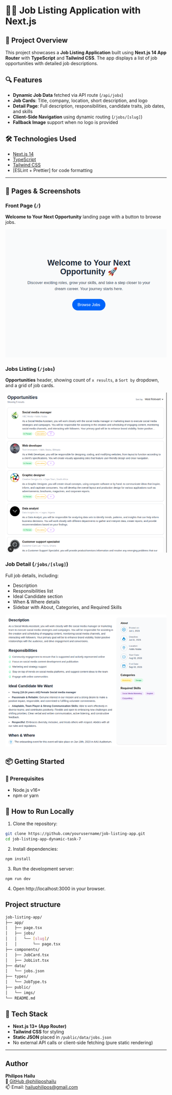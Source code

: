 # 🧑‍💼 Job Listing Application with Next.js

## 🚀 Project Overview

This project showcases a **Job Listing Application** built using **Next.js 14 App Router** with **TypeScript** and **Tailwind CSS**. The app displays a list of job opportunities with detailed job descriptions.

## 🔍 Features

- **Dynamic Job Data** fetched via API route (`/api/jobs`)
- **Job Cards**: Title, company, location, short description, and logo
- **Detail Page**: Full description, responsibilities, candidate traits, job dates, and skills
- **Client-Side Navigation** using dynamic routing (`/jobs/[slug]`)
- **Fallback Image** support when no logo is provided

## 🛠️ Technologies Used

- [Next.js 14](https://nextjs.org/)
- [TypeScript](https://www.typescriptlang.org/)
- [Tailwind CSS](https://tailwindcss.com/)
- [ESLint + Prettier] for code formatting

---

## 🧭 Pages & Screenshots

### Front Page (`/`)

**Welcome to Your Next Opportunity** landing page with a button to browse jobs.

![Home Page Screenshot](./public/imgs/homePage1.png)

### Jobs Listing (`/jobs`)

**Opportunities** header, showing count of `x results`, a `Sort by` dropdown, and a grid of job cards.

![Jobs Listing Screenshot](./public/imgs/jobList2.png)

### Job Detail (`/jobs/[slug]`)

Full job details, including:

- Description
- Responsibilities list
- Ideal Candidate section
- When & Where details
- Sidebar with About, Categories, and Required Skills

![Job Detail Screenshot](./public/imgs/detail3.png)

## 📦 Getting Started

### 🔧 Prerequisites

- Node.js v16+
- npm or yarn

## 🚀 How to Run Locally

1. Clone the repository:

```bash
git clone https://github.com/yourusername/job-listing-app.git
cd job-listing-app-dynamic-task-7
```

2. Install dependencies:

```bash
npm install
```

3. Run the development server:

```bash
npm run dev
```

4. Open http://localhost:3000 in your browser.

## Project structure

```bash
job-listing-app/
├── app/
│   ├── page.tsx
│   ├── jobs/
│   │   └── [slug]/
│   │       └── page.tsx
├── components/
│   ├── JobCard.tsx
│   ├── JobList.tsx
├── data/
│   └── jobs.json
├── types/
│   └── JobType.ts
├── public/
│   └── imgs/
└── README.md
```

## 🔧 Tech Stack

- **Next.js 13+ (App Router)**
- **Tailwind CSS** for styling
- **Static JSON** placed in `/public/data/jobs.json`
- No external API calls or client-side fetching (pure static rendering)

---

## Author

**Philipos Hailu**  
🔗 [GitHub @philiposhailu](https://github.com/philiposhailu)  
📫 Email: hailuphilipos@gmail.com
